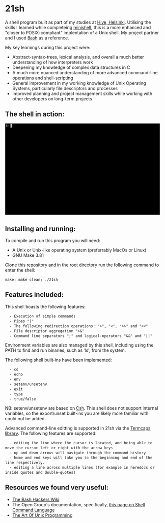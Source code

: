 # 21sh

A shell program built as part of my studies at [Hive, Helsinki](https://www.hive.fi/en/). Utilising the skills I learned while completeing [minishell](https://github.com/AlexMannDesigns/minishell), this is a more enhanced and "closer to POSIX-compliant" implentation of a Unix shell. My project partner and I used [Bash](https://www.gnu.org/software/bash/) as a reference.

My key learnings during this project were:
  - Abstract-syntax-trees, lexical analysis, and overall a much better understanding of how interpreters work
  - Deepening my knowledge of complex data structures in C
  - A much more nuanced understanding of more advanced command-line operations and shell-scripting
  - General improvement in my working knowledge of Unix Operating Systems, particularly file descriptors and processes
  - Improved planning and project management skills while working with other developers on long-term projects
  
## The shell in action:
![](https://github.com/AlexMannDesigns/21sh/blob/master/shell.gif)

## Installing and running:
To compile and run this program you will need:
  - A Unix or Unix-like operating system (preferrably MacOs or Linux)
  - GNU Make 3.81

Clone this repository and in the root directory run the following command to enter the shell:

```
make; make clean; ./21sh
```

## Features included:
This shell boasts the following features:

```
  - Execution of simple commands
  - Pipes "|"
  - The following redirection operations: ">", "<", ">>" and "<<"
  - File descriptor aggregation ">&"
  - Command line separators ";" and logical-operators "&&" and "||"
```

Environment variables are also managed by this shell, including using the PATH to find and run binaries, such as 'ls', from the system.

The following shell built-ins have been implemented:

```
  - cd
  - echo
  - env
  - setenv/unsetenv
  - exit
  - type
  - true/false
```

NB: setenv/unsetenv are based on [Csh](https://en.wikipedia.org/wiki/C_shell). This shell does not support internal variables, so the export/unset built-ins you are likely more familiar with could not be added.

Advanced command-line editting is supported in 21sh via the [Termcaps library](https://www.gnu.org/software/termutils/manual/termcap-1.3/html_mono/termcap.html). The following features are supported:

```
  - editing the line where the cursor is located, and being able to move the cursor left or right with the arrow keys
  - up and down arrows will navigate through the command history
  - home and end keys will take you to the beginning and end of the line respectively.
  - editing a line across multiple lines (for example in heredocs or inside quotes and double-quotes)
```

## Resources we found very useful:

- [The Bash Hackers Wiki](https://wiki.bash-hackers.org/)
- The Open Group's documentation, specifically, [this page on Shell Command Language](https://pubs.opengroup.org/onlinepubs/9699919799/utilities/V3_chap02.html)
- [The Art Of Unix Programming](http://www.catb.org/esr/writings/taoup/html/)

 
